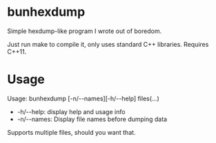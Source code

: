 # bunhexdump
Simple hexdump-like program I wrote out of boredom.

Just run make to compile it, only uses standard C++ libraries. Requires C++11.

# Usage
Usage: bunhexdump [-n/--names][-h/--help] files(...)
  * -h/--help: display help and usage info
  * -n/--names: Display file names before dumping data

Supports multiple files, should you want that.

